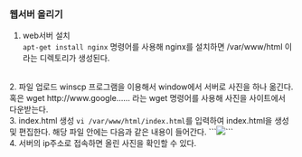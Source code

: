 ### 웹서버 올리기

1. web서버 설치<br/>
  <code>apt-get install nginx</code> 명령어를 사용해 nginx를 설치하면 /var/www/html 이라는 디렉토리가 생성된다.
<br/>
2. 파일 업로드
   winscp 프로그램을 이용해서 window에서 서버로 사진을 하나 옮긴다.  
   혹은 wget http://www.google…… 라는 wget 명령어를 사용해 사진을 사이트에서 다운받는다.
<br/>
3. index.html 생성
   <code>vi /var/www/html/index.html</code>를 입력하여 index.html을 생성 및 편집한다. 해당 파일 안에는 다음과 같은 내용이 들어간다. 
   ```<img src=”./이미지이름”>```
<br/>
4. 서버의 ip주소로 접속하면 올린 사진을 확인할 수 있다. 
